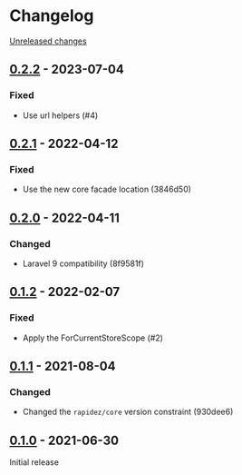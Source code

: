 # Changelog 

[Unreleased changes](https://github.com/rapidez/mirasvit-advanced-seo-suite/compare/0.2.2...master)
## [0.2.2](https://github.com/rapidez/mirasvit-advanced-seo-suite/releases/tag/0.2.2) - 2023-07-04

### Fixed

- Use url helpers (#4)

## [0.2.1](https://github.com/rapidez/mirasvit-advanced-seo-suite/releases/tag/0.2.1) - 2022-04-12

### Fixed

- Use the new core facade location (3846d50)

## [0.2.0](https://github.com/rapidez/mirasvit-advanced-seo-suite/releases/tag/0.2.0) - 2022-04-11

### Changed

- Laravel 9 compatibility (8f9581f)

## [0.1.2](https://github.com/rapidez/mirasvit-advanced-seo-suite/releases/tag/0.1.2) - 2022-02-07

### Fixed

- Apply the ForCurrentStoreScope (#2)

## [0.1.1](https://github.com/rapidez/mirasvit-advanced-seo-suite/releases/tag/0.1.1) - 2021-08-04

### Changed

- Changed the `rapidez/core` version constraint (930dee6)

## [0.1.0](https://github.com/rapidez/mirasvit-advanced-seo-suite/releases/tag/0.1.0) - 2021-06-30

Initial release


